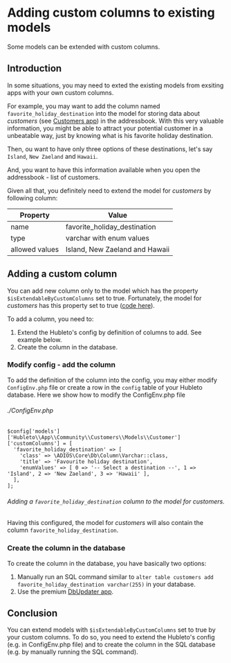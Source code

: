 # Adding custom columns to existing models

Some models can be extended with custom columns.

## Introduction

In some situations, you may need to exted the existing models from exsiting apps with your own custom columns.

For example, you may want to add the column named `favorite_holiday_destination` into the model for storing data about *customers* (see [Customers app](../../apps/community/customers)) in the addressbook. With this very valuable information, you might be able to attract your potential customer in a unbeatable way, just by knowing what is his favorite holiday destination.

Then, ou want to have only three options of these destinations, let's say `Island`, `New Zaeland` and `Hawaii`.

And, you want to have this information available when you open the addressbook - list of customers.

Given all that, you definitely need to extend the model for *customers* by following column:

| Property       | Value                          |
| -------------- | ------------------------------ |
| name           | favorite_holiday_destination   |
| type           | varchar with enum values       |
| allowed values | Island, New Zaeland and Hawaii |

## Adding a custom column

You can add new column only to the model which has the property `$isExtendableByCustomColumns` set to true. Fortunately, the model for *customers* has this property set to true ([code here](https://github.com/hubleto/erp/blob/main/apps/community/Customers/Models/Customer.php)).

To add a column, you need to:

  1. Extend the Hubleto's config by definition of columns to add. See example below.
  2. Create the column in the database.

### Modify config - add the column

To add the definition of the column into the config, you may either modify `ConfigEnv.php` file or create a row in the `config` table of your Hubleto database. Here we show how to modify the ConfigEnv.php file

###### ./ConfigEnv.php
```
$config['models']['Hubleto\\App\\Community\\Customers\\Models\\Customer']['customColumns'] = [
  'favorite_holiday_destination' => [
    'class' => \ADIOS\Core\Db\Column\Varchar::class,
    'title' => 'Favourite holiday destination',
    'enumValues' => [ 0 => '-- Select a destination --', 1 => 'Island', 2 => 'New Zaeland', 3 => 'Hawaii' ],
  ],
];
```
###### Adding a `favorite_holiday_destination` column to the model for *customers*.

Having this configured, the model for *customers* will also contain the column `favorite_holiday_destination`.

### Create the column in the database

To create the column in the database, you have basically two options:

  1. Manually run an SQL command similar to `alter table customers add favorite_holiday_destination varchar(255)` in your database.
  2. Use the premium [DbUpdater app](../../apps/premium/dbupdater).

## Conclusion

You can extend models with `$isExtendableByCustomColumns` set to true by your custom columns. To do so, you need to extend the Hubleto's config (e.g. in ConfigEnv.php file) and to create the column in the SQL database (e.g. by manually running the SQL command).